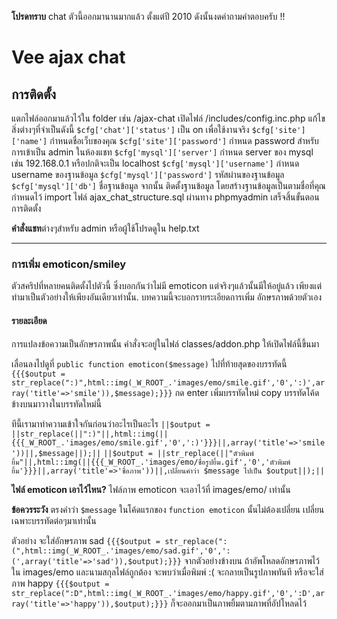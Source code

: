 **โปรดทราบ** chat ตัวนี้ออกมานานมากแล้ว ตั้งแต่ปี 2010 ดังนั้นงดคำถามคำตอบครับ !!

# Vee ajax chat

## การติดตั้ง
แตกไฟล์ออกมาแล้วไว้ใน folder เช่น /ajax-chat
เปิดไฟล์ /includes/config.inc.php
แก้ไขสิ่งต่างๆที่จำเป็นดังนี้
`$cfg['chat']['status']` เป็น on เพื่อใช้งานจริง
`$cfg['site']['name']` กำหนดชื่อเว็บของคุณ
`$cfg['site']['password']` กำหนด password สำหรับการเข้าเป็น admin ในห้องแชท
`$cfg['mysql']['server']` กำหนด server ของ mysql เช่น 192.168.0.1 หรือปกติจะเป็น localhost
`$cfg['mysql']['username']` กำหนด username ของฐานข้อมูล
`$cfg['mysql']['password']` รหัสผ่านของฐานข้อมูล
`$cfg['mysql']['db']` ชื่อฐานข้อมูล
จากนั้น ติดตั้งฐานข้อมูล โดยสร้างฐานข้อมูลเป็นตามชื่อที่คุณกำหนดไว้
import ไฟล์ ajax_chat_structure.sql ผ่านทาง phpmyadmin
เสร็จสิ้นขั้นตอนการติดตั้ง

**คำสั่งแชท**ต่างๆสำหรับ admin หรือผู้ใช้โปรดดูใน help.txt

---

### การเพิ่ม emoticon/smiley

ตัวสคริปที่หลายคนติดตั้งไปตัวนี้ ซึ่งบอกกันว่าไม่มี emoticon แต่จริงๆแล้วนั้นมีให้อยู่แล้ว
เพียงแต่ทำมาเป็นตัวอย่างให้เพียงอันเดียวเท่านั้น.
บทความนี้จะบอกรายระเอียดการเพิ่ม อักษรภาพด้วยตัวเอง


#### รายละเอียด

การแปลงข้อความเป็นอักษรภาพนั้น คำสั่งจะอยู่ในไฟล์ classes/addon.php ให้เปิดไฟล์นี้ขึ้นมา

เลื่อนลงไปดูที่ `public function emoticon($message)`
ไปที่ท้ายสุดของบรรทัดนี้ 
```{{{$output = str_replace(":)",html::img(_W_ROOT_.'images/emo/smile.gif','0',':)',array('title'=>'smile')),$message);}}}```
กด enter เพิ่มบรรทัดใหม่
copy บรรทัดโค้ดข้างบนมาวางในบรรทัดใหม่นี้

ทีนี้เรามาทำความเข้าใจกันก่อนว่าอะไรเป็นอะไร
```||$output = ||str_replace(||":)"||,html::img(||{{{_W_ROOT_.'images/emo/smile.gif','0',':)'}}}||,array('title'=>'smile'))||,$message||);||```
```||$output = ||str_replace(||"ตัวพิมพ์ยิ้ม"||,html::img(||{{{_W_ROOT_.'images/emo/ชื่อรูปยิ้ม.gif','0','ตัวพิมพ์ยิ้ม'}}}||,array('title'=>'ชื่อภาพ'))||,เปลี่ยนคำว่า $message ไปเป็น $output||);||```

**ไฟล์ emoticon เอาไว้ไหน?**
 ไฟล์ภาพ emoticon จะเอาไว้ที่ images/emo/ เท่านั้น


**ข้อควรระวัง**
ตรงคำว่า `$message` ในโค้ดแรกของ `function emoticon` นั้นไม่ต้องเปลี่ยน เปลี่ยนเฉพาะบรรทัดต่อๆมาเท่านั้น

ตัวอย่าง
จะใส่อักษรภาพ sad
```{{{$output = str_replace(":(",html::img(_W_ROOT_.'images/emo/sad.gif','0',':(',array('title'=>'sad')),$output);}}}```
จากตัวอย่างข้างบน ถ้าอัพโหลดอักษรภาพไว้ใน images/emo และนามสกุลไฟล์ถูกต้อง จะพบว่าเมื่อพิมพ์ :( จะกลายเป็นรูปภาพทันที
หรือจะใส่ภาพ happy
```{{{$output = str_replace(":D",html::img(_W_ROOT_.'images/emo/happy.gif','0',':D',array('title'=>'happy')),$output);}}}```
ก็จะออกมาเป็นภาพยิ้มตามภาพที่อัปโหลดไว้
